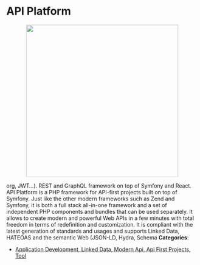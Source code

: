 # API Platform

<p align="center">
    <img width="400" src="https://raw.githubusercontent.com/awesome-apis/awesome-apis/apis/api-platform/logo_256x256.png" />
</p>


org, JWT…).  REST and GraphQL framework on top of Symfony and React. API Platform is a PHP framework for API-first projects built on top of Symfony.  Just like the other modern frameworks such as Zend and Symfony, it is both a full stack all-in-one framework and a set of independent PHP components and bundles that can be used separately. It allows to create modern and powerful Web APIs in a few minutes with total freedom in terms of redefinition and customization. It is compliant with the latest generation of standards and usages and supports Linked Data, HATEOAS and the semantic Web (JSON-LD, Hydra, Schema
**Categories**:

- [Application Development, Linked Data, Modern Api, Api First Projects, Tool](https://github/awesome-apis/awesome-apis#application-development-linked-data-modern-api-api-first-projects-tool)



